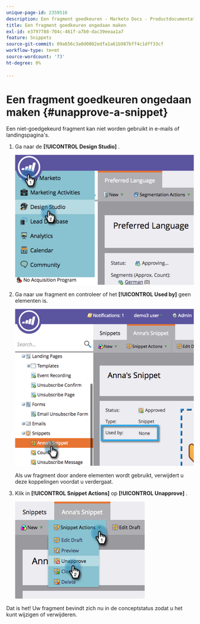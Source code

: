 ```yaml
---
unique-page-id: 2359516
description: Een fragment goedkeuren - Marketo Docs - Productdocumentatie
title: Een fragment goedkeuren ongedaan maken
exl-id: e3797788-704c-461f-a7b0-dac39eeaa1a7
feature: Snippets
source-git-commit: 09a656c3a0d0002edfa1a61b987bff4c1dff33cf
workflow-type: tm+mt
source-wordcount: '73'
ht-degree: 0%

---
```


# Een fragment goedkeuren ongedaan maken {#unapprove-a-snippet}

Een niet-goedgekeurd fragment kan niet worden gebruikt in e-mails of landingspagina&#39;s.

1. Ga naar de **[!UICONTROL Design Studio]** .

   ![](assets/image2014-9-16-10-3a41-3a18.png)

1. Ga naar uw fragment en controleer of het **[!UICONTROL Used by]** geen elementen is.

   ![](assets/image2014-9-16-10-3a41-3a27.png)

   Als uw fragment door andere elementen wordt gebruikt, verwijdert u deze koppelingen voordat u verdergaat.

1. Klik in **[!UICONTROL Snippet Actions]** op **[!UICONTROL Unapprove]** .

   ![](assets/image2014-9-16-10-3a41-3a54.png)

Dat is het! Uw fragment bevindt zich nu in de conceptstatus zodat u het kunt wijzigen of verwijderen.
